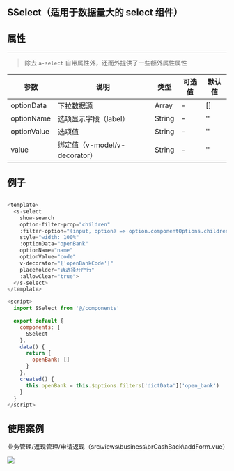 ## SSelect（适用于数据量大的 select 组件）

## 属性

---

> 除去 `a-select` 自带属性外，还而外提供了一些额外属性属性

| 参数        | 说明                          | 类型   | 可选值 | 默认值 |
| ----------- | ----------------------------- | ------ | ------ | ------ |
| optionData  | 下拉数据源                    | Array  | -      | []     |
| optionName  | 选项显示字段（label）         | String | -      | ''     |
| optionValue | 选项值                        | String | -      | ''     |
| value       | 绑定值（v-model/v-decorator） | String | -      | ''     |

## 例子

```javascript

<template>
  <s-select
    show-search
    option-filter-prop="children"
    :filter-option="(input, option) => option.componentOptions.children[0].text.toLowerCase().indexOf(input.toLowerCase()) >= 0"
    style="width: 100%"
    :optionData="openBank"
    optionName="name"
    optionValue="code"
    v-decorator="['openBankCode']"
    placeholder="请选择开户行"
    :allowClear="true">
  </s-select>
</template>

<script>
  import SSelect from '@/components'

  export default {
    components: {
      SSelect
    },
    data() {
      return {
        openBank: []
      }
    },
    created() {
      this.openBank = this.$options.filters['dictData']('open_bank')
    }
  }
</script>
```

## 使用案例

业务管理/返现管理/申请返现（src\views\business\brCashBack\addForm.vue）

![](https://tcs-devops.aliyuncs.com/storage/112ydb4a936bfcd2ead81937a7898cff3b69?Signature=eyJhbGciOiJIUzI1NiIsInR5cCI6IkpXVCJ9.eyJBcHBJRCI6IjVlNzQ4MmQ2MjE1MjJiZDVjN2Y5YjMzNSIsIl9hcHBJZCI6IjVlNzQ4MmQ2MjE1MjJiZDVjN2Y5YjMzNSIsIl9vcmdhbml6YXRpb25JZCI6IiIsImV4cCI6MTcyMzgwMTMwOSwiaWF0IjoxNzIzMTk2NTA5LCJyZXNvdXJjZSI6Ii9zdG9yYWdlLzExMnlkYjRhOTM2YmZjZDJlYWQ4MTkzN2E3ODk4Y2ZmM2I2OSJ9.jnE0TV6k6cD_iT6m8BHznkyF32QZKORtcf32S2vfHsM&download=image.png)
